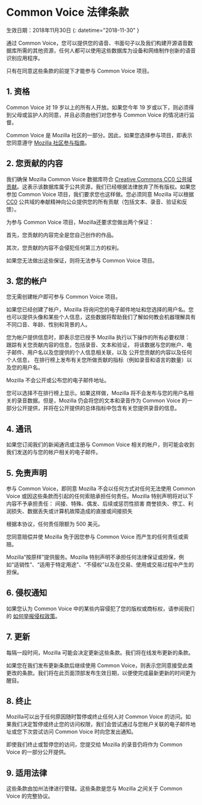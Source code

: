 # Common Voice 法律条款

生效日期：2018年11月30日 {: datetime="2018-11-30" }

通过 Common Voice，您可以提供您的语音、书面句子以及我们构建开源语音数据库所需的其他资源，任何人都可以使用这些数据库为设备和网络制作创新的语音识别应用程序。

只有在同意这些条款的前提下才能参与 Common Voice 项目。

## 1. 资格
Common Voice 对 19 岁以上的所有人开放。如果您今年 19 岁或以下，则必须得到父母或监护人的同意，并且必须由他们对您参与 Common Voice 的情况进行监督。

Common Voice 是 Mozilla 社区的一部分。因此，如果您选择参与项目，即表示您同意遵守 [Mozilla 社区参与指南](https://www.mozilla.org/about/governance/policies/participation/)。

## 2. 您贡献的内容 
我们确保 Mozilla Common Voice 数据库符合 [Creative Commons CC0 公共域贡献](https://creativecommons.org/publicdomain/zero/1.0/)。这表示该数据库属于公共资源，我们已经根据法律放弃了所有版权。如果您参加 Common Voice 项目，我们要求您也这样做。您必须同意 Mozilla 可以根据 [CC0](https://creativecommons.org/publicdomain/zero/1.0/) 公共域的奉献精神向公众提供您的所有贡献（包括文本、录音、验证和反馈）。

为参与 Common Voice 项目，Mozilla还要求您做出两个保证：

首先，您贡献的内容完全是您自己创作的作品。

其次，您贡献的内容不会侵犯任何第三方的权利。

如果您无法做出这些保证，则将无法参与 Common Voice 项目。 

## 3. 您的帐户
您无需创建帐户即可参与 Common Voice 项目。

如果您已经创建了帐户，Mozilla 将询问您的电子邮件地址和您选择的用户名。您也可以提供头像和某些个人信息，这些数据将帮助我们了解如何教会机器理解具有不同口音、年龄、性别和背景的人。

您为帐户提供信息时，即表示您已授予 Mozilla 执行以下操作的所有必要权限：
跟踪有关您贡献内容的信息，包括录音、文本和验证，
将该数据与您的帐户、电子邮件、用户名以及您提供的个人信息相关联，以及
公开您贡献的内容以及任何个人信息，
在排行榜上发布有关您所做贡献的指标（例如录音和语言的数量）以及您的用户名。

Mozilla 不会公开或公布您的电子邮件地址。

您可以选择不在排行榜上显示。如果这样做，Mozilla 将不会发布与您的用户名相关的录音数据。但是，Mozilla 仍会将您的文本和录音作为 Common Voice 的一部分公开提供，并将在公开提供的总体指标中包含有关您提供录音的信息。

## 4. 通讯
如果您订阅我们的新闻通讯或注册与 Common Voice 相关的帐户，则可能会收到我们发送的与您的帐户相关的电子邮件。

## 5. 免责声明

参与 Common Voice，即同意 Mozilla 不会以任何方式对任何无法使用 Common Voice 或因这些条款而引起的任何索赔承担任何责任。Mozilla 特别声明将对以下内容不予承担责任：
间接、特殊、偶发、后续或惩罚性损害
商誉损失、停工、利润损失、数据丢失或计算机故障造成的直接或间接损失

根据本协议，任何责任限额为 500 美元。

您同意赔偿并使 Mozilla 免于因您参与 Common Voice 而产生的任何责任或索赔。

Mozilla“按原样”提供服务。Mozilla 特别声明不承担任何法律保证或担保，例如“适销性”、“适用于特定用途”、“不侵权”以及在交易、使用或交易过程中产生的担保。 

## 6. 侵权通知
如果您认为 Common Voice 中的某些内容侵犯了您的版权或商标权，请参阅我们的 [如何举报侵权政策](https://www.mozilla.org/about/legal/report-infringement/)。

## 7. 更新
 每隔一段时间，Mozilla 可能会决定更新这些条款。我们将在线发布更新的条款。

如果您在我们发布更新条款后继续使用 Common Voice，则表示您同意接受此类更改的条款。我们将在此页面顶部发布生效日期，以便使完成最新更新的时间更为醒目。

## 8. 终止
Mozilla可以出于任何原因随时暂停或终止任何人对 Common Voice 的访问。如果我们决定暂停或终止您的访问权限，我们会尝试通过与您帐户关联的电子邮件地址或您下次尝试访问 Common Voice 时向您发出通知。

即使我们终止或暂停您的访问，您提交给 Mozilla 的录音仍将作为 Common Voice 的一部分公开提供。

## 9. 适用法律
这些条款由加州法律进行管辖。这些条款是您与 Mozilla 之间关于 Common Voice 的完整协议。
